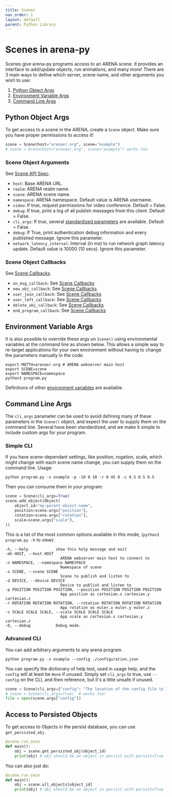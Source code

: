 ```yaml
---
title: Scenes
nav_order: 1
layout: default
parent: Python Library
---
```


# Scenes in arena-py

Scenes give arena-py programs access to an ARENA scene. It provides an interface to add/update objects, run animations, and many more!
There are 3 main ways to define which server, scene name, and other arguments you wish to use:

1. [Python Object Args](#python-object-args)
1. [Environment Variable Args](#environment-variable-argsn)
1. [Command Line Args](#command-line-args)

## Python Object Args

To get access to a scene in the ARENA, create a `Scene` object. Make sure you have proper permissions to access it!

```python
scene = Scene(host="arenaxr.org", scene="example")
# scene = Arena(host="arenaxr.org", scene="example") works too
```

### Scene Object Arguments

See [Scene API Spec](/content/python-api/scene).

- `host`: Base ARENA URL.
- `realm`: ARENA realm name.
- `scene`: ARENA scene name.
- `namespace`: ARENA namespace. Default value is ARENA username.
- `video`: If true, request permissions for video conference. Default = False.
- `debug`: If true, print a log of all publish messages from this client. Default = False.
- `cli_args`: If true, several [standardized parameters](#command-line-args) are available. Default = False.
- `debug`: If True, print authentication debug information and every published message. Ignore this parameter.
- `network_latency_interval`: Interval (in ms) to run network graph latency update. Default value is 10000 (10 secs). Ignore this parameter.

### Scene Object Callbacks

See [Scene Callbacks](callbacks.md).

- `on_msg_callback`: See [Scene Callbacks](callbacks#on_msg_callback)
- `new_obj_callback`: See [Scene Callbacks](callbacks#new_obj_callback)
- `user_join_callback`: See [Scene Callbacks](callbacks#user_join_callback)
- `user_left_callback`: See [Scene Callbacks](callbacks#user_left_callback)
- `delete_obj_callback`: See [Scene Callbacks](callbacks#delete_obj_callback)
- `end_program_callback`: See [Scene Callbacks](callbacks#end_program_callback)

## Environment Variable Args

It is also possible to override these args un `Scene()` using environmental variables at the command line as shown below. This allows a simple way to re-target applications for your own environment without having to change the parameters manually in the code.

```shell
export MQTTH=arenaxr.org # ARENA webserver main host
export SCENE=scene
export NAMESPACE=namespace
python3 program.py
```

Definitions of other [environment variables](/content/python-api/env) are available.

## Command Line Args

The `cli_args` parameter can be used to avoid defining many of these parameters in the `Scene()` object, and expect the user to supply them on the command line. Several have been standardized, and we make it simple to include custom args for your program.

### Simple CLI

If you have scene-dependant settings, like position, rogation, scale, which might change with each scene name change, you can supply them on the command line. Usage:

```shell
python program.py -s example -p -10 0 10 -r 0 45 0 -c 0.5 0.5 0.5
```

Then you can consume them in your program:

```python
scene = Scene(cli_args=True)
scene.add_object(Object(
    object_id="my-parent-object-name",
    position=scene.args["position"],
    rotation=scene.args["rotation"],
    scale=scene.args["scale"],
))
```

This is a list of the most common options available in this mode, (`python3 program.py -h` to view):

```
-h, --help            show this help message and exit
-mh HOST, --host HOST
                        ARENA webserver main host to connect to
-n NAMESPACE, --namespace NAMESPACE
                        Namespace of scene
-s SCENE, --scene SCENE
                        Scene to publish and listen to
-d DEVICE, --device DEVICE
                        Device to publish and listen to
-p POSITION POSITION POSITION, --position POSITION POSITION POSITION
                        App position as cartesian.x cartesian.y cartesian.z
-r ROTATION ROTATION ROTATION, --rotation ROTATION ROTATION ROTATION
                        App rotation as euler.x euler.y euler.z
-c SCALE SCALE SCALE, --scale SCALE SCALE SCALE
                        App scale as cartesian.x cartesian.y cartesian.z
-D, --debug           Debug mode.
```

### Advanced CLI

You can add arbitrary arguments to any arena program.

```shell
python program.py -s example --config ./configuration.json
```

You can specify the dictionary of help text, used in usage help, and the `config` will at least be `None` if unused.
Simply set `cli_args` to true, use `--config` on the CLI, and then reference, but it's a little unsafe if unused.

```python
scene = Scene(cli_args={"config": "The location of the config file to load."})
# scene = Scene(cli_args=True)  # works too!
file = open(scene.args["config"])
```

## Access to Persisted Objects

To get access to Objects in the persist database, you can use `get_persisted_obj`.

```python
@scene.run_once
def main():
    obj = scene.get_persisted_obj(object_id)
    print(obj) # obj should be an object in persist with persist=True
```

You can also just do:

```python
@scene.run_once
def main():
    obj = scene.all_objects[object_id]
    print(obj) # obj should be an object in persist with persist=True
```
